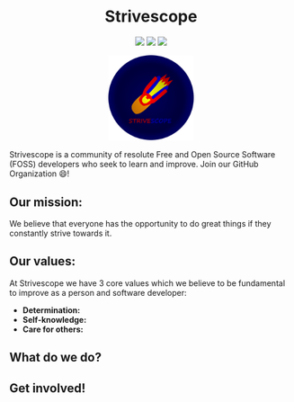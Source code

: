 <h1 align="center">Strivescope</h1>
<p align="center">
<a href="https://discord.gg/RQN6gcDQwX"><img src="https://img.shields.io/github/stars/Strivescope?color=%23ffff00&logo=Apache%20Spark&logoColor=%23ffff00&style=for-the-badge"></a>
<a href="https://discord.gg/RQN6gcDQwX"><img src="https://img.shields.io/discord/824789446288867338?color=%09%237289DA&label=Strivescope&logo=Discord&logoColor=%09%237289DA&style=for-the-badge"></a>
<a href="https://discord.gg/RQN6gcDQwX"><img src="https://img.shields.io/badge/Open%20to%20new%20members%3F-Sure!-brightgreen?style=for-the-badge"></a>
</p>
<p align="center"><img width="30%" src="https://github.com/Strivescope/Strivescope/raw/main/branding/strivescope_logo.png" /></p>

Strivescope is a community of resolute Free and Open Source Software (FOSS) developers who seek to learn and improve. Join our GitHub Organization 😄!

## Our mission:
We believe that everyone has the opportunity to do great things if they constantly strive towards it.

## Our values:
At Strivescope we have 3 core values which we believe to be fundamental to improve as a person and software developer:

- **Determination:**
- **Self-knowledge:**
- **Care for others:**

## What do we do?

## Get involved!

